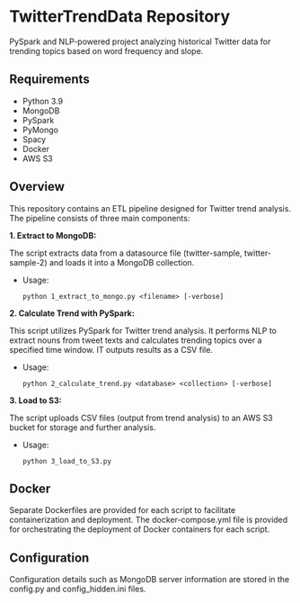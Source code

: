 # TwitterTrendData Repository
PySpark and NLP-powered project analyzing historical Twitter data for trending topics based on word frequency and slope.
## Requirements
- Python 3.9
- MongoDB
- PySpark
- PyMongo
- Spacy
- Docker
- AWS S3
## Overview
This repository contains an ETL pipeline designed for Twitter trend analysis. The pipeline consists of three main components:

**1. Extract to MongoDB:**

The script extracts data from a datasource file (twitter-sample, twitter-sample-2) and loads it into a MongoDB collection.
- Usage:
  
  ```
  python 1_extract_to_mongo.py <filename> [-verbose]
  ```
**2. Calculate Trend with PySpark:**

This script utilizes PySpark for Twitter trend analysis. It performs NLP to extract nouns from tweet texts and calculates trending topics over a specified time window. IT outputs results as a CSV file.
- Usage:
  
  ```
  python 2_calculate_trend.py <database> <collection> [-verbose]
  ```
**3. Load to S3:**

The script uploads CSV files (output from trend analysis) to an AWS S3 bucket for storage and further analysis.
- Usage:
  
  ```
  python 3_load_to_S3.py
  ```
## Docker
Separate Dockerfiles are provided for each script to facilitate containerization and deployment. The docker-compose.yml file is provided for orchestrating the deployment of Docker containers for each script.
## Configuration
Configuration details such as MongoDB server information are stored in the config.py and config_hidden.ini files.

